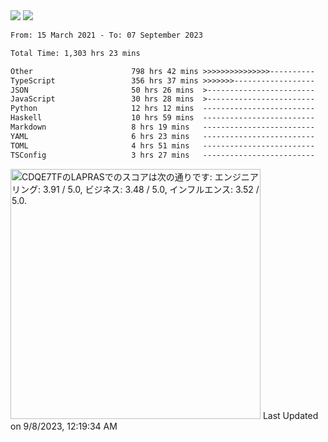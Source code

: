 <div>
  <img src="https://github-readme-stats.vercel.app/api?username=naporin0624&count_private=true&show_icons=true" />
  <img src="https://github-readme-stats.vercel.app/api/top-langs/?username=naporin0624&layout=compact&hide=css" />
  <!--START_SECTION:waka-->

```txt
From: 15 March 2021 - To: 07 September 2023

Total Time: 1,303 hrs 23 mins

Other                      798 hrs 42 mins >>>>>>>>>>>>>>>----------   61.28 %
TypeScript                 356 hrs 37 mins >>>>>>>------------------   27.36 %
JSON                       50 hrs 26 mins  >------------------------   03.87 %
JavaScript                 30 hrs 28 mins  >------------------------   02.34 %
Python                     12 hrs 12 mins  -------------------------   00.94 %
Haskell                    10 hrs 59 mins  -------------------------   00.84 %
Markdown                   8 hrs 19 mins   -------------------------   00.64 %
YAML                       6 hrs 23 mins   -------------------------   00.49 %
TOML                       4 hrs 51 mins   -------------------------   00.37 %
TSConfig                   3 hrs 27 mins   -------------------------   00.27 %
```

<!--END_SECTION:waka-->
  
  <!--START_SECTION:lapras-card-->
<p ><a href="https://lapras.com/public/CDQE7TF" target="_blank" rel="noopener noreferrer"><img alt="CDQE7TFのLAPRASでのスコアは次の通りです: エンジニアリング: 3.91 / 5.0, ビジネス: 3.48 / 5.0, インフルエンス: 3.52 / 5.0." src="https://lapras-card-generator.vercel.app/api/svg?e=3.91&b=3.48&i=3.52&b1=%23232323&b2=%236d6d6d&i1=%23212121&i2=%23818181&l=ja" width="400" ></a>  
Last Updated on 9/8/2023, 12:19:34 AM</p>
<!--END_SECTION:lapras-card-->
</div>
